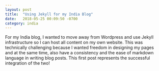 ```yaml
---
layout: post
title:  "Using Jekyll for my India Blog"
date:   2018-05-25 00:09:50 -0700
category: india
---
```


For my India blog, I wanted to move away from Wordpress and use Jekyll infrastructure so I can host all content on my own website. This was technically challenging because I wanted freedom in designing my pages and at the same time, also have a consistency and the ease of markdown language in writing blog posts. This first post represents the successful integration of the two!
